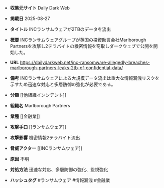 - **収集元サイト**
Daily Dark Web

- **掲載日**
2025-08-27

- **タイトル**
INCランサムウェアが2TBのデータを流出

- **概要**
INCランサムウェアグループが英国の投資助言会社Marlborough Partnersを攻撃し2テラバイトの機密情報を窃取しダークウェブで公開を開始した。

- **URL**
https://dailydarkweb.net/inc-ransomware-allegedly-breaches-marlborough-partners-leaks-2tb-of-confidential-data/

- **備考**
INCランサムウェアによる大規模データ流出は重大な情報漏洩リスクを示すため迅速な対応と多層防御の強化が必要である。

- **分類**
[[他組織インシデント]]

- **組織名**
Marlborough Partners

- **業種**
[[金融業]]

- **攻撃手口**
[[ランサムウェア]]

- **攻撃影響**
機密情報2テラバイト流出

- **脅威アクター**
[[INCランサムウェア]]

- **原因**
不明

- **対処方法**
迅速な対応、多層防御の強化、監視強化

- **ハッシュタグ**
#ランサムウェア #情報漏洩 #金融業
